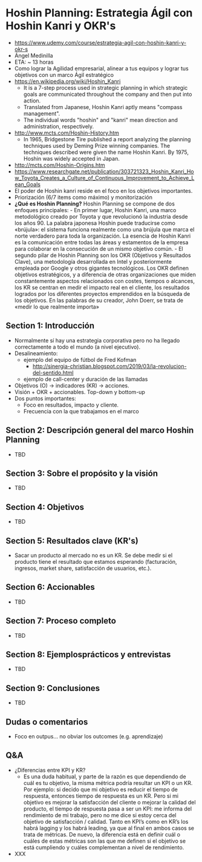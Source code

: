# Hoshin Planning: Estrategia Ágil con Hoshin Kanri y OKR's

- <https://www.udemy.com/course/estrategia-agil-con-hoshin-kanri-y-okr-s>
- Ángel Medinilla
- ETA: ~ 13 horas
- Como lograr la Agilidad empresarial, alinear a tus equipos y lograr tus objetivos con un marco Ágil estratégico
- <https://en.wikipedia.org/wiki/Hoshin_Kanri>
  - It is a 7-step process used in strategic planning in which strategic goals are communicated throughout the company and then put into action.
  - Translated from Japanese, Hoshin Kanri aptly means "compass management".
  - The individual words "hoshin" and "kanri" mean direction and administration, respectively.
- <http://www.mcts.com/Hoshin-History.htm>
  - In 1965, Bridgestone Tire published a report analyzing the planning techniques used by Deming Prize winning companies. The techniques described were given the name Hoshin Kanri. By 1975, Hoshin was widely accepted in Japan.
- <http://mcts.com/Hoshin-Origins.htm>
- <https://www.researchgate.net/publication/303721323_Hoshin_Kanri_How_Toyota_Creates_a_Culture_of_Continuous_Improvement_to_Achieve_Lean_Goals>
- El poder de Hoshin kanri reside en el foco en los objetivos importantes.
- Priorización (6/7 items como máximo) y monitorización
- **¿Qué es Hoshin Planning?**
  Hoshin Planning se compone de dos enfoques principales: - En primer lugar, Hoshin Kanri, una marco metodológico creado por Toyota y que revolucionó la industria desde los años 90. La palabra japonesa Hoshin puede traducirse como «brújula»: el sistema funciona realmente como una brújula que marca el norte verdadero para toda la organización. La esencia de Hoshin Kanri es la comunicación entre todas las áreas y estamentos de la empresa para colaborar en la consecución de un mismo objetivo común. - El segundo pilar de Hoshin Planning son los OKR (Objetivos y Resultados Clave), una metodología desarrollada en Intel y posteriormente empleada por Google y otros gigantes tecnológicos. Los OKR definen objetivos estratégicos, y a diferencia de otras organizaciones que miden constantemente aspectos relacionados con costes, tiempos o alcances, los KR se centran en medir el impacto real en el cliente, los resultados logrados por los diferentes proyectos emprendidos en la búsqueda de los objetivos. En las palabras de su creador, John Doerr, se trata de «medir lo que realmente importa»

## Section 1: Introducción

- Normalmente sí hay una estrategia corporativa pero no ha llegado correctamente a todo el mundo (a nivel ejecutivo).
- Desalineamiento:
  - ejemplo del equipo de fútbol de Fred Kofman
    - <http://sinergia-christian.blogspot.com/2019/03/la-revolucion-del-sentido.html>
  - ejemplo de call-center y duración de las llamadas
- Objetivos (O) -> indicadores (KR) -> acciones.
- Visión + OKR + accionables. Top-down y bottom-up
- Dos puntos importantes:
  - Foco en resultados, impacto y cliente.
  - Frecuencia con la que trabajamos en el marco

## Section 2: Descripción general del marco Hoshin Planning

- TBD

## Section 3: Sobre el propósito y la visión

- TBD

## Section 4: Objetivos

- TBD

## Section 5: Resultados clave (KR's)

- Sacar un producto al mercado no es un KR. Se debe medir si el producto tiene el resultado que estamos esperando (facturación, ingresos, market share, satisfacción de usuarios, etc.).

## Section 6: Accionables

- TBD

## Section 7: Proceso completo

- TBD

## Section 8: Ejemplosprácticos y entrevistas

- TBD

## Section 9: Conclusiones

- TBD

## Dudas o comentarios

- Foco en outpus... no obviar los outcomes (e.g. aprendizaje)

## Q&A

- ¿Diferencias entre KPI y KR?
  - Es una duda habitual, y parte de la razón es que dependiendo de cuál es tu objetivo, la misma métrica podría resultar un KPI o un KR.
    Por ejemplo: si decido que mi objetivo es reducir el tiempo de respuesta, entonces tiempo de respuesta es un KR. Pero si mi objetivo es mejorar la satisfacción del cliente o mejorar la calidad del producto, el tiempo de respuesta pasa a ser un KPI: me informa del rendimiento de mi trabajo, pero no me dice si estoy cerca del objetivo de satisfacción / calidad.
    Tanto en KPI’s como en KR’s los habrá lagging y los habrá leading, ya que al final en ambos casos se trata de métricas. De nuevo, la diferencia está en definir cuál o cuáles de estas métricas son las que me definen si el objetivo se está cumpliendo y cuáles complementan a nivel de rendimiento.
- XXX
